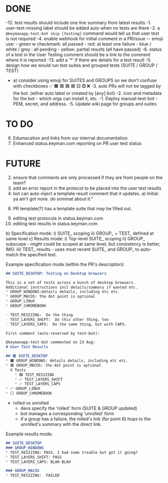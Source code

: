 # DONE

-12. test results should include one line summary from latest results
-1. user-test-missing label should be added auto when no tests are there
-2. a `@keymanapp-test-bot skip [testing]` command would tell us that user test is not required
-4. enable webhook for initial comment in a PR/issue
-- emoji use:
    - green w checkmark:  all passed
    - red:  at least one failure
    - blue / white / grey :  all pending
    - yellow: partial results (all have passed)
-6. status of a test in the User Testing comment should be a link to the comment where it is reported
-13. add a '*' if there are details for a test result
-5. design how we would run test suites and grouped tests (SUITE / GROUP / TEST)
-   a) consider using emoji for SUITES and GROUPS so we don't confuse with checkboxes ✅ 🟧 🟥 🟩 🟦 🟨 ❎ ❌
-3. auto PRs will not be tagged by the bot. (either auto label or created by [any] bot)
-2. icon and metadata for the bot - which orgs can install it, etc.
-1. Deploy manual-test-bot - PEM, secret, and address.
-5. Update wiki page for groups and suites

# TO DO


6. Edumacation and links from our internal documentation
7. Enhanced status.keyman.com reporting on PR user test status

# FUTURE

2. ensure that comments are only processed if they are from people on the team?
4. add an error report in the protocol to be placed into the user test results
7. bot can auto-inject a template result comment that it updates.
   a) Initial: ya ain't got none. do sommat about it."
8) PR template(?) has a template suite that may be filled out.
9. editing test protocols in status.keyman.com
10. editing test results in status.keyman.com

















   b) Specification mode:
       i)  SUITE_ scoping
       ii) GROUP_ + TEST_ defined at same level
   c) Results mode:
       i)   Top-level SUITE_ scoping
       ii)  GROUP_ subscope
            - _might_ could be scoped at same level, but consistency is better, IMO.
       iii) TEST_ results
            - uses most recent SUITE_ and GROUP_ to auto-match the specified test.

Example specification mode (within the PR's description):
```markdown
## SUITE_DESKTOP: Testing on Desktop browsers

This is a set of tests across a bunch of desktop browsers.
Additional instructions incl details/summary if wanted etc.
* GROUP_WINDOWS:details details, including etc etc.
* GROUP_MACOS: the dot point is optional
* GROUP_LINUX
* GROUP_CHROMEBOOK

- TEST_RESIZING:  Do the thing
- TEST_LAYERS_SHIFT:  Do this other thing, too
- TEST_LAYERS_CAPS:  Do the same thing, but with CAPS.

First comment (auto-reserved by test-bot):

@keymanapp-test-bot commented on 23 Aug:
# User Test Results

## 🟥 SUITE_DESKTOP
* 🟧 GROUP_WINDOWS: details details, including etc etc.
* 🟥 GROUP_MACOS: the dot point is optional
  V Tests
    * 🟥 TEST_RESIZING
    * ✅ TEST_LAYERS_SHIFT
    * ✅ TEST_LAYERS_CAPS
* ✅ GROUP_LINUX
* ⬜ GROUP_CHROMEBOOK
```

- rolled vs unrolled
    - devs specify the 'rolled' form (SUITE & GROUP updated)
    - bot manages a corresponding 'unrolled' form
    - if a group has a failure, the rolled's link (for point 6)
      hops to the unrolled's summary with the direct link.


Example results mode:
```markdown
## SUITE_DESKTOP
### GROUP_WINDOWS
* TEST_RESIZING: PASS. I had some trouble but got it going?
* TEST_LAYERS_SHIFT: PASS
* TEST_LAYERS_CAPS: BLAH BLAH

### GROUP_MACOS
* TEST_RESIZING:  FAILED
```
